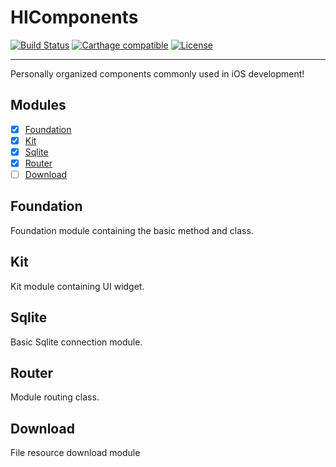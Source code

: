 # HIComponents

[![Build Status](https://travis-ci.org/CanyFrog/HIComponents.svg?branch=master)](https://travis-ci.org/CanyFrog/HIComponents) [![Carthage compatible](https://img.shields.io/badge/Carthage-compatible-4BC51D.svg?style=flat)](https://github.com/Carthage/Carthage) [![License](https://img.shields.io/cocoapods/l/HIComponents.svg?style=flat)](https://raw.githubusercontent.com/CanyFrog/HIComponents/master/License)

-------

Personally organized components commonly used in iOS development!

## Modules
* [x] [Foundation]()
* [x] [Kit]()
* [x] [Sqlite]()
* [x] [Router]()
* [ ] [Download]()

## Foundation
Foundation module containing the basic method and class.

## Kit
Kit module containing UI widget.

## Sqlite
Basic Sqlite connection module.

## Router
Module routing class.

## Download
File resource download module


